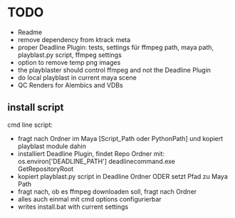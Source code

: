# TODO
- Readme
- remove dependency from ktrack meta
- proper Deadline Plugin: tests, settings für ffmpeg path, maya path, playblast.py script, ffmpeg settings
- option to remove temp png images
- the playblaster should control ffmpeg and not the Deadline Plugin
- do local playblast in current maya scene
- QC Renders for Alembics and VDBs
## install script
cmd line script:
- fragt nach Ordner im Maya [Script_Path oder PythonPath] und kopiert playblast module dahin 
- installiert Deadline Plugin, findet Repo Ordner mit: os.environ['DEADLINE_PATH'] deadlinecommand.exe GetRepositoryRoot
- kopiert playblast.py script in Deadline Ordner ODER setzt Pfad zu Maya Path
- fragt nach, ob es ffmpeg downloaden soll, fragt nach Ordner
- alles auch einmal mit cmd options configurierbar
- writes install.bat with current settings

